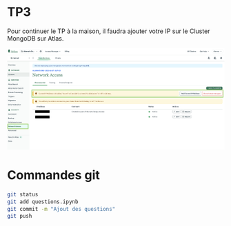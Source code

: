 # TP3

Pour continuer le TP à la maison, il faudra ajouter votre IP sur le Cluster MongoDB sur Atlas.

![Alt text](img/ajout-ip.png?raw=true "Title")


# Commandes git

```bash
git status
git add questions.ipynb
git commit -m "Ajout des questions"
git push
```